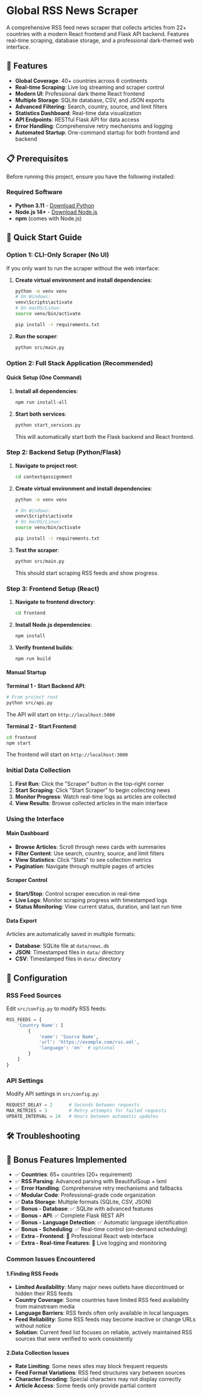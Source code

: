 # Global RSS News Scraper

A comprehensive RSS feed news scraper that collects articles from 22+ countries with a modern React frontend and Flask API backend. Features real-time scraping, database storage, and a professional dark-themed web interface.

## 🌟 Features

- **Global Coverage**: 40+ countries across 6 continents
- **Real-time Scraping**: Live log streaming and scraper control
- **Modern UI**: Professional dark theme React frontend
- **Multiple Storage**: SQLite database, CSV, and JSON exports
- **Advanced Filtering**: Search, country, source, and limit filters
- **Statistics Dashboard**: Real-time data visualization
- **API Endpoints**: RESTful Flask API for data access
- **Error Handling**: Comprehensive retry mechanisms and logging
- **Automated Startup**: One-command startup for both frontend and backend

## 📋 Prerequisites

Before running this project, ensure you have the following installed:

### Required Software
- **Python 3.11** - [Download Python](https://www.python.org/downloads/)
- **Node.js 14+** - [Download Node.js](https://nodejs.org/)
- **npm** (comes with Node.js)

## 🚀 Quick Start Guide

### Option 1: CLI-Only Scraper (No UI)

If you only want to run the scraper without the web interface:

1. **Create virtual environment and install dependencies**:
   ```bash
   python -m venv venv
   # On Windows:
   venv\Scripts\activate
   # On macOS/Linux:
   source venv/bin/activate
   
   pip install -r requirements.txt
   ```

2. **Run the scraper**:
   ```bash
   python src/main.py
   ```

### Option 2: Full Stack Application (Recommended)

#### Quick Setup (One Command)

1. **Install all dependencies**:
   ```bash
   npm run install-all
   ```

2. **Start both services**:
   ```bash
   python start_services.py
   ```
   This will automatically start both the Flask backend and React frontend.


### Step 2: Backend Setup (Python/Flask)

1. **Navigate to project root**:
   ```bash
   cd contextqassignment
   ```

2. **Create virtual environment and install dependencies**:
   ```bash
   python -m venv venv
   
   # On Windows:
   venv\Scripts\activate
   # On macOS/Linux:
   source venv/bin/activate
   
   pip install -r requirements.txt
   ```

3. **Test the scraper**:
   ```bash
   python src/main.py
   ```
   This should start scraping RSS feeds and show progress.

### Step 3: Frontend Setup (React)

1. **Navigate to frontend directory**:
   ```bash
   cd frontend
   ```

2. **Install Node.js dependencies**:
   ```bash
   npm install
   ```

3. **Verify frontend builds**:
   ```bash
   npm run build
   ```


#### Manual Startup

**Terminal 1 - Start Backend API**:
```bash
# From project root
python src/api.py
```
The API will start on `http://localhost:5000`

**Terminal 2 - Start Frontend**:
```bash
cd frontend
npm start
```
The frontend will start on `http://localhost:3000`

### Initial Data Collection

1. **First Run**: Click the "Scraper" button in the top-right corner
2. **Start Scraping**: Click "Start Scraper" to begin collecting news
3. **Monitor Progress**: Watch real-time logs as articles are collected
4. **View Results**: Browse collected articles in the main interface

### Using the Interface

#### Main Dashboard
- **Browse Articles**: Scroll through news cards with summaries
- **Filter Content**: Use search, country, source, and limit filters
- **View Statistics**: Click "Stats" to see collection metrics
- **Pagination**: Navigate through multiple pages of articles

#### Scraper Control
- **Start/Stop**: Control scraper execution in real-time
- **Live Logs**: Monitor scraping progress with timestamped logs
- **Status Monitoring**: View current status, duration, and last run time

#### Data Export
Articles are automatically saved in multiple formats:
- **Database**: SQLite file at `data/news.db`
- **JSON**: Timestamped files in `data/` directory
- **CSV**: Timestamped files in `data/` directory

## 🔧 Configuration

### RSS Feed Sources
Edit `src/config.py` to modify RSS feeds:
```python
RSS_FEEDS = {
    'Country Name': [
        {
            'name': 'Source Name',
            'url': 'https://example.com/rss.xml',
            'language': 'en'  # optional
        }
    ]
}
```

### API Settings
Modify API settings in `src/config.py`:
```python
REQUEST_DELAY = 2      # Seconds between requests
MAX_RETRIES = 3        # Retry attempts for failed requests
UPDATE_INTERVAL = 24   # Hours between automatic updates
```

## 🛠️ Troubleshooting

## 🎯 Bonus Features Implemented

- ✅ **Countries**: 65+ countries (20+ requirement)
- ✅ **RSS Parsing**: Advanced parsing with BeautifulSoup + lxml
- ✅ **Error Handling**: Comprehensive retry mechanisms and fallbacks
- ✅ **Modular Code**: Professional-grade code organization
- ✅ **Data Storage**: Multiple formats (SQLite, CSV, JSON)
- ✅ **Bonus - Database**: ✅ SQLite with advanced features
- ✅ **Bonus - API**: ✅ Complete Flask REST API
- ✅ **Bonus - Language Detection**: ✅ Automatic language identification
- ✅ **Bonus - Scheduling**: ✅ Real-time control (on-demand scheduling)
- ✅ **Extra - Frontend**: 🎁 Professional React web interface
- ✅ **Extra - Real-time Features**: 🎁 Live logging and monitoring

### Common Issues Encountered 

#### 1.Finding RSS Feeds
- **Limited Availability**: Many major news outlets have discontinued or hidden their RSS feeds
- **Country Coverage**: Some countries have limited RSS feed availability from mainstream media
- **Language Barriers**: RSS feeds often only available in local languages
- **Feed Reliability**: Some RSS feeds may become inactive or change URLs without notice
- **Solution**: Current feed list focuses on reliable, actively maintained RSS sources that were verified to work consistently

#### 2.Data Collection Issues
- **Rate Limiting**: Some news sites may block frequent requests
- **Feed Format Variations**: RSS feed structures vary between sources
- **Character Encoding**: Special characters may not display correctly
- **Article Access**: Some feeds only provide partial content

